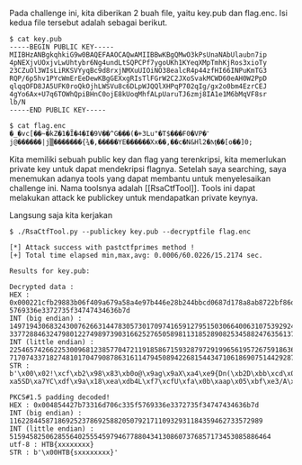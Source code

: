 
Pada challenge ini, kita diberikan 2 buah file, yaitu key.pub dan flag.enc. Isi kedua file tersebut adalah sebagai berikut.

```
$ cat key.pub
-----BEGIN PUBLIC KEY-----  
MIIBHzANBgkqhkiG9w0BAQEFAAOCAQwAMIIBBwKBgQMwO3kPsUnaNAbUlaubn7ip  
4pNEXjvUOxjvLwUhtybr6Ng4undLtSQPCPf7ygoUKh1KYeqXMpTmhKjRos3xioTy  
23CZuOl3WIsLiRKSVYyqBc9d8rxjNMXuUIOiNO38ealcR4p44zfHI66INPuKmTG3  
RQP/6p5hv1PYcWmErEeDewKBgGEXxgRIsTlFGrW2C2JXoSvakMCWD60eAH0W2PpD  
qlqqOFD8JA5UFK0roQkOjhLWSVu8c6DLpWJQQlXHPqP702qIg/gx2o0bm4EzrCEJ  
4gYo6Ax+U7q6TOWhQpiBHnC0ojE8kUoqMhfALpUaruTJ6zmj8IA1e1M6bMqVF8sr  
lb/N  
-----END PUBLIC KEY-----
```

```
$ cat flag.enc
�_�vc[��~�kZ�1�Ĩ�4�I�9V�ֿ�^G���(�+3Lu"�T$���F0�VP�־j@������|j▒�������{¾�,�����YE������Xx��,��c�N&Hl2�Ӎ��[o��]0;
```

Kita memiliki sebuah public key dan flag yang terenkripsi, kita memerlukan private key untuk dapat mendekripsi flagnya. Setelah saya searching, saya menemukan adanya tools yang dapat membantu untuk menyelesaikan challenge ini. Nama toolsnya adalah [[RsaCtfTool]].  Tools ini dapat melakukan attack ke publickey untuk mendapatkan private keynya.

Langsung saja kita kerjakan

```
$ ./RsaCtfTool.py --publickey key.pub --decryptfile flag.enc

[*] Attack success with pastctfprimes method !  
[+] Total time elapsed min,max,avg: 0.0006/60.0226/15.2174 sec.  
  
Results for key.pub:  
  
Decrypted data :  
HEX : 0x000221cfb29883b06f409a679a58a4e97b446e28b244bbcd0687d178a8ab8722bf86da06a62e042c892d2921b336571e9ff7ac9d89ba90512bac4cfb8d7e4a3901bbccf5dfac01b27bddd35f1ca55344a75943df9a18eadb344cf7cf55fa0baa7005bfe32f41004854427b73316d706c335f  
5769336e3372735f34747434636b7d  
INT (big endian) : 1497194306832430076266314478305730170974165912795150306640063107539292495904192020114449824357438113183764256783752233913408135242464239912689425668318419718061442061010640167802145162377597484106658670422900749326253  
337728846324798012274989739031662527650589811318528908253458824763561374522387177140349821  
INT (little endian) : 2254657426622530096812385770472119185867159328797291996561957267591863625746440208264287067765757904480550182571974498195360963074339690939490672121949601983062245177059054965371647685607784964448707611049502095461  
7170743371827481017047908786316114794508942268154434710618690751442928771926238749045133355844096  
STR : b'\x00\x02!\xcf\xb2\x98\x83\xb0o@\x9ag\x9aX\xa4\xe9{Dn(\xb2D\xbb\xcd\x06\x87\xd1x\xa8\xab\x87"\xbf\x86\xda\x06\xa6.\x04,\x89-)!\xb36W\x1e\x9f\xf7\xac\x9d\x89\xba\x90Q+\xacL\xfb\x8d~J9\x01\xbb\xcc\xf5\xdf\xac\x01\xb2{\xdd\xd3_\x1c\  
xa5SD\xa7YC\xdf\x9a\x18\xea\xdb4L\xf7\xcfU\xfa\x0b\xaap\x05\xbf\xe3/A\x00HTB{sxxxxxxx}'  
  
PKCS#1.5 padding decoded!  
HEX : 0x004854427b73316d706c335f5769336e3372735f34747434636b7d  
INT (big endian) : 116228445871869252378692588205079217110932931184359462733572989  
INT (little endian) : 51594582506285564025554597946778804341308607376857173453085886464  
utf-8 : HTB{xxxxxxxx}  
STR : b'\x00HTB{sxxxxxxxx}'
```

